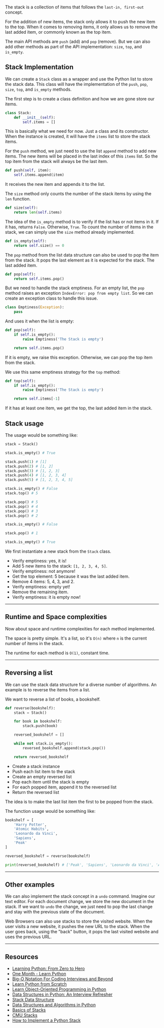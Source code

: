 The stack is a collection of items that follows the `last-in, first-out` concept.

For the addition of new items, the stack only allows it to push the new item to the top. When it comes to removing items, it only allows us to remove the last added item, or commonly known as the top item.

The main API methods are `push` (add) and `pop` (remove). But we can also add other methods as part of the API implementation: `size`, `top`, and `is_empty`.

## Stack Implementation

We can create a `Stack` class as a wrapper and use the Python list to store the stack data. This class will have the implementation of the `push`, `pop`, `size`, `top`, and `is_empty` methods.

The first step is to create a class definition and how we are gone store our items.

```python
class Stack:
    def __init__(self):
        self.items = []
```

This is basically what we need for now. Just a class and its constructor. When the instance is created, it will have the `items` list to store the stack items.

For the `push` method, we just need to use the list `append` method to add new items. The new items will be placed in the last index of this `items` list. So the top item from the stack will always be the last item.

```python
def push(self, item):
    self.items.append(item)
```

It receives the new item and appends it to the list.

The `size` method only counts the number of the stack items by using the `len` function.

```python
def size(self):
    return len(self.items)
```

The idea of the `is_empty` method is to verify if the list has or not items in it. If it has, returns `False`. Otherwise, `True`. To count the number of items in the stack, we can simply use the `size` method already implemented.

```python
def is_empty(self):
    return self.size() == 0
```

The `pop` method from the list data structure can also be used to pop the item from the stack. It pops the last element as it is expected for the stack. The last added item.

```python
def pop(self):
    return self.items.pop()
```

But we need to handle the stack emptiness. For an empty list, the `pop` method raises an exception `IndexError: pop from empty list`. So we can create an exception class to handle this issue.

```python
class Emptiness(Exception):
    pass
```

And uses it when the list is empty:

```python
def pop(self):
    if self.is_empty():
        raise Emptiness('The Stack is empty')

    return self.items.pop()
```

If it is empty, we raise this exception. Otherwise, we can pop the top item from the stack.

We use this same emptiness strategy for the `top` method:

```python
def top(self):
    if self.is_empty():
        raise Emptiness('The Stack is empty')

    return self.items[-1]
```

If it has at least one item, we get the top, the last added item in the stack.

## Stack usage

The usage would be something like:

```python
stack = Stack()

stack.is_empty() # True

stack.push(1) # [1]
stack.push(2) # [1, 2]
stack.push(3) # [1, 2, 3]
stack.push(4) # [1, 2, 3, 4]
stack.push(5) # [1, 2, 3, 4, 5]

stack.is_empty() # False
stack.top() # 5

stack.pop() # 5
stack.pop() # 4
stack.pop() # 3
stack.pop() # 2

stack.is_empty() # False

stack.pop() # 1

stack.is_empty() # True
```

We first instantiate a new stack from the `Stack` class.

- Verify emptiness: yes, it is!
- Add 5 new items to the stack: `[1, 2, 3, 4, 5]`.
- Verify emptiness: not anymore!
- Get the top element: 5 because it was the last added item.
- Remove 4 items: 5, 4, 3, and 2.
- Verify emptiness: empty yet!
- Remove the remaining item.
- Verify emptiness: it is empty now!

---

## Runtime and Space complexities

Now about space and runtime complexities for each method implemented.

The space is pretty simple. It's a list, so it's `O(n)` where `n` is the current number of items in the stack.

The runtime for each method is `O(1)`, constant time.

---

## Reversing a list

We can use the stack data structure for a diverse number of algorithms. An example is to reverse the items from a list.

We want to reverse a list of books, a bookshelf.

```python
def reverse(bookshelf):
    stack = Stack()

    for book in bookshelf:
        stack.push(book)

    reversed_bookshelf = []

    while not stack.is_empty():
        reversed_bookshelf.append(stack.pop())

    return reversed_bookshelf
```

- Create a stack instance
- Push each list item to the stack
- Create an empty reversed list
- Pop each item until the stack is empty
- For each popped item, append it to the reversed list
- Return the reversed list

The idea is to make the last list item the first to be popped from the stack.

The function usage would be something like:

```python
bookshelf = [
    'Harry Potter',
    'Atomic Habits',
    'Leonardo da Vinci',
    'Sapiens',
    'Peak'
]

reversed_bookshelf = reverse(bookshelf)

print(reversed_bookshelf) # ['Peak', 'Sapiens', 'Leonardo da Vinci', 'Atomic Habits', 'Harry Potter']
```

---

## Other examples

We can also implement the stack concept in a `undo` command. Imagine our text editor. For each document change, we store the new document in the stack. If we want to `undo` the change, we just need to pop the last change and stay with the previous state of the document.

Web Browsers can also use stacks to store the visited website. When the user visits a new website, it pushes the new URL to the stack. When the user goes back, using the "back" button, it pops the last visited website and uses the previous URL.

---

## Resources

- [Learning Python: From Zero to Hero](http://leandrotk.github.io/tk/2017/09/learning-python-from-zero-to-hero/index.html)
- [One Month - Learn Python](https://mbsy.co/lG6tv)
- [Big-O Notation For Coding Interviews and Beyond](https://www.educative.io/courses/big-o-notation-for-interviews-and-beyond?aff=x8bV)
- [Learn Python from Scratch](https://www.educative.io/courses/learn-python-from-scratch?aff=x8bV)
- [Learn Object-Oriented Programming in Python](https://www.educative.io/courses/learn-object-oriented-programming-in-python?aff=x8bV)
- [Data Structures in Python: An Interview Refresher](https://www.educative.io/courses/data-structures-in-python-an-interview-refresher?aff=x8bV)
- [Stack Data Structure](https://www.geeksforgeeks.org/stack-data-structure-introduction-program/)
- [Data Structures and Algorithms in Python](https://www.amazon.com/Structures-Algorithms-Python-Michael-Goodrich/dp/1118290275)
- [Basics of Stacks](https://www.hackerearth.com/pt-br/practice/data-structures/stacks/basics-of-stacks/tutorial/)
- [CMU Stacks](https://www.cs.cmu.edu/~adamchik/15-121/lectures/Stacks%20and%20Queues/Stacks%20and%20Queues.html)
- [How to Implement a Python Stack](https://realpython.com/how-to-implement-python-stack/)
